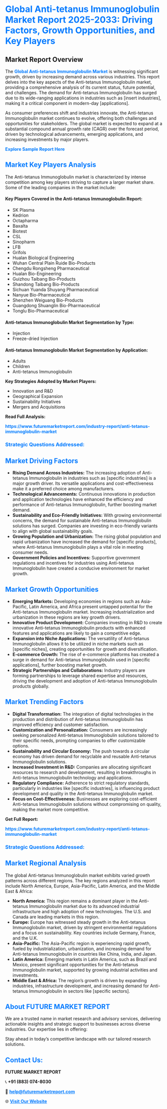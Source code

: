 <h1 style="color: #007BFF;">Global Anti-tetanus Immunoglobulin Market Report 2025-2033: Driving Factors, Growth Opportunities, and Key Players</h1>

<section id="overview">
<h2>Market Report Overview</h2>
<p>The <a href="https://www.futuremarketreport.com/industry-report/anti-tetanus-immunoglobulin-market" style="color: #007BFF; text-decoration: none;"><strong>Global Anti-tetanus Immunoglobulin Market</strong></a> is witnessing significant growth, driven by increasing demand across various industries. This report delves into the key aspects of the Anti-tetanus Immunoglobulin market, providing a comprehensive analysis of its current status, future potential, and challenges. The demand for Anti-tetanus Immunoglobulin has surged due to its wide-ranging applications in industries such as [insert industries], making it a critical component in modern-day [applications].</p>
<p>As consumer preferences shift and industries innovate, the Anti-tetanus Immunoglobulin market continues to evolve, offering both challenges and opportunities for stakeholders. The global market is expected to expand at a substantial compound annual growth rate (CAGR) over the forecast period, driven by technological advancements, emerging applications, and increasing investments by major players.</p>
</section>

<section id="overview">
<p><a href="https://www.futuremarketreport.com/request-sample/reportId=125633" style="color: #007BFF; text-decoration: none;"><strong>Explore Sample Report Here</strong></a></p>
</section>

<section id="key-players">
<h2 style="color: #007BFF;">Market Key Players Analysis</h2>
<p>The Anti-tetanus Immunoglobulin market is characterized by intense competition among key players striving to capture a larger market share. Some of the leading companies in the market include:</p>
<h4>Key Players Covered in the Anti-tetanus Immunoglobulin Report:</h4>
<ul><li>SK Plasma</li><li>Kedrion</li><li>Octapharma</li><li>Baxalta</li><li>Biotest</li><li>CSL</li><li>Sinopharm</li><li>LFB</li><li>Grifols</li><li>Hualan Biological Engineering</li><li>Wuhan Central Plain Ruide Bio-Products</li><li>Chengdu Rongsheng Pharmaceutical</li><li>Hualan Bio-Engineering</li><li>Guizhou Taibang Bio-Products</li><li>Shandong Taibang Bio-Products</li><li>Sichuan Yuanda Shuyang Pharmaceutical</li><li>Nanyue Bio-Pharmaceutical</li><li>Shenzhen Weiguang Bio-Products</li><li>Guangdong Shuanglin Bio-Pharmaceutical</li><li>Tonglu Bio-Pharmaceutical</li></ul>
<h4>Anti-tetanus Immunoglobulin Market Segmentation by Type:</h4>
<ul><li>Injection</li><li>Freeze-dried Injection</li></ul>

<h4>Anti-tetanus Immunoglobulin Market Segmentation by Application:</h4>
<ul><li>Adults</li><li>Children</li><li>Anti-tetanus Immunoglobulin</li></ul>
<p><strong>Key Strategies Adopted by Market Players:</strong></p>
<ul>
<li>Innovation and R&D</li>
<li>Geographical Expansion</li>
<li>Sustainability Initiatives</li>
<li>Mergers and Acquisitions</li>
</ul>
</section>

<section>
<p><strong>Read Full Analysis: </strong></p><a href="https://www.futuremarketreport.com/industry-report/anti-tetanus-immunoglobulin-market" style="color: #007BFF; text-decoration: none;"><strong>https://www.futuremarketreport.com/industry-report/anti-tetanus-immunoglobulin-market</strong></a>
<h3 style="color: #007BFF;">Strategic Questions Addressed:</h3>
</section>

<section id="driving-factors">
<h2 style="color: #007BFF;">Market Driving Factors</h2>
<ul>
<li><strong>Rising Demand Across Industries:</strong> The increasing adoption of Anti-tetanus Immunoglobulin in industries such as [specific industries] is a major growth driver. Its versatile applications and cost-effectiveness make it a preferred choice among manufacturers.</li>
<li><strong>Technological Advancements:</strong> Continuous innovations in production and application technologies have enhanced the efficiency and performance of Anti-tetanus Immunoglobulin, further boosting market demand.</li>
<li><strong>Sustainability and Eco-Friendly Initiatives:</strong> With growing environmental concerns, the demand for sustainable Anti-tetanus Immunoglobulin solutions has surged. Companies are investing in eco-friendly variants to align with global sustainability goals.</li>
<li><strong>Growing Population and Urbanization:</strong> The rising global population and rapid urbanization have increased the demand for [specific products], where Anti-tetanus Immunoglobulin plays a vital role in meeting consumer needs.</li>
<li><strong>Government Policies and Incentives:</strong> Supportive government regulations and incentives for industries using Anti-tetanus Immunoglobulin have created a conducive environment for market growth.</li>
</ul>
</section>

<section id="growth-opportunities">
<h2 style="color: #007BFF;">Market Growth Opportunities</h2>
<ul>
<li><strong>Emerging Markets:</strong> Developing economies in regions such as Asia-Pacific, Latin America, and Africa present untapped potential for the Anti-tetanus Immunoglobulin market. Increasing industrialization and urbanization in these regions are key growth drivers.</li>
<li><strong>Innovative Product Development:</strong> Companies investing in R&D to create innovative Anti-tetanus Immunoglobulin products with enhanced features and applications are likely to gain a competitive edge.</li>
<li><strong>Expansion into Niche Applications:</strong> The versatility of Anti-tetanus Immunoglobulin allows it to be utilized in niche markets such as [specific niches], creating opportunities for growth and diversification.</li>
<li><strong>E-commerce Growth:</strong> The rise of e-commerce platforms has created a surge in demand for Anti-tetanus Immunoglobulin used in [specific applications], further boosting market growth.</li>
<li><strong>Strategic Partnerships and Collaborations:</strong> Industry players are forming partnerships to leverage shared expertise and resources, driving the development and adoption of Anti-tetanus Immunoglobulin products globally.</li>
</ul>
</section>

<section id="trending-factors">
<h2 style="color: #007BFF;">Market Trending Factors</h2>
<ul>
<li><strong>Digital Transformation:</strong> The integration of digital technologies in the production and distribution of Anti-tetanus Immunoglobulin has improved efficiency and customer satisfaction.</li>
<li><strong>Customization and Personalization:</strong> Consumers are increasingly seeking personalized Anti-tetanus Immunoglobulin solutions tailored to their specific needs, prompting companies to offer customizable options.</li>
<li><strong>Sustainability and Circular Economy:</strong> The push towards a circular economy has driven demand for recyclable and reusable Anti-tetanus Immunoglobulin solutions.</li>
<li><strong>Increased Investment in R&D:</strong> Companies are allocating significant resources to research and development, resulting in breakthroughs in Anti-tetanus Immunoglobulin technology and applications.</li>
<li><strong>Regulatory Compliance:</strong> Adherence to strict regulatory standards, particularly in industries like [specific industries], is influencing product development and quality in the Anti-tetanus Immunoglobulin market.</li>
<li><strong>Focus on Cost-Effectiveness:</strong> Businesses are exploring cost-efficient Anti-tetanus Immunoglobulin solutions without compromising on quality, making the market more competitive.</li>
</ul>
</section>

<section>
<p><strong>Get Full Report: </strong></p><a href="https://www.futuremarketreport.com/industry-report/anti-tetanus-immunoglobulin-market" style="color: #007BFF; text-decoration: none;"><strong>https://www.futuremarketreport.com/industry-report/anti-tetanus-immunoglobulin-market</strong></a>
<h3 style="color: #007BFF;">Strategic Questions Addressed:</h3>
</section>


<section id="regional-analysis">
<h2 style="color: #007BFF;">Market Regional Analysis</h2>
<p>The global Anti-tetanus Immunoglobulin market exhibits varied growth patterns across different regions. The key regions analyzed in this report include North America, Europe, Asia-Pacific, Latin America, and the Middle East & Africa:</p>
<ul>
<li><strong>North America:</strong> This region remains a dominant player in the Anti-tetanus Immunoglobulin market due to its advanced industrial infrastructure and high adoption of new technologies. The U.S. and Canada are leading markets in this region.</li>
<li><strong>Europe:</strong> Europe has witnessed steady growth in the Anti-tetanus Immunoglobulin market, driven by stringent environmental regulations and a focus on sustainability. Key countries include Germany, France, and the U.K.</li>
<li><strong>Asia-Pacific:</strong> The Asia-Pacific region is experiencing rapid growth, fueled by industrialization, urbanization, and increasing demand for Anti-tetanus Immunoglobulin in countries like China, India, and Japan.</li>
<li><strong>Latin America:</strong> Emerging markets in Latin America, such as Brazil and Mexico, present significant opportunities for the Anti-tetanus Immunoglobulin market, supported by growing industrial activities and investments.</li>
<li><strong>Middle East & Africa:</strong> The region’s growth is driven by expanding industries, infrastructure development, and increasing demand for Anti-tetanus Immunoglobulin in sectors like [specific sectors].</li>
</ul>
</section>

<footer>
<h2 style="color: #007BFF;">About FUTURE MARKET REPORT</h2>
<p>We are a trusted name in market research and advisory services, delivering actionable insights and strategic support to businesses across diverse industries. Our expertise lies in offering:</p>

<p>Stay ahead in today’s competitive landscape with our tailored research solutions.</p>

<h2 style="color: #007BFF;">Contact Us:</h2>
<p><strong>FUTURE MARKET REPORT</strong></p>
<p>📞 <strong>+91 (883) 074-8030</strong></p>
<p>📧 <strong><a href="mailto:help@futuremarketreport.com" style="color: #007BFF;">help@futuremarketreport.com</a></strong></p>
<p>🌐 <strong><a href="https://www.futuremarketreport.com/" style="color: #007BFF;">Visit Our Website</a></strong></p>
</footer>